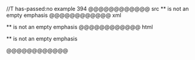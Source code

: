//T has-passed:no
example 394
@@@@@@@@@@@@ src
** is not an empty emphasis
@@@@@@@@@@@@ xml
<?xml version="1.0" encoding="UTF-8"?>
<!DOCTYPE document SYSTEM "CommonMark.dtd">
<document xmlns="http://commonmark.org/xml/1.0">
  <paragraph>
    <text>** is not an empty emphasis</text>
  </paragraph>
</document>
@@@@@@@@@@@@ html
<p>** is not an empty emphasis</p>
@@@@@@@@@@@@
